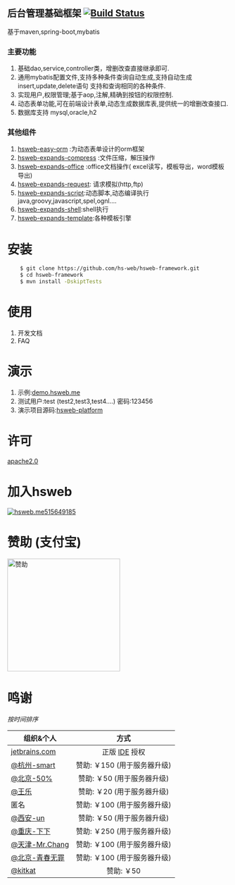 ## 后台管理基础框架 [![Build Status](https://travis-ci.org/hs-web/hsweb-framework.svg?branch=master)](https://travis-ci.org/hs-web/hsweb-framework)
基于maven,spring-boot,mybatis
### 主要功能
1. 基础dao,service,controller类，增删改查直接继承即可.
2. 通用mybatis配置文件,支持多种条件查询自动生成,支持自动生成insert,update,delete语句 支持和查询相同的各种条件.
3. 实现用户,权限管理;基于aop,注解,精确到按钮的权限控制.
4. 动态表单功能,可在前端设计表单,动态生成数据库表,提供统一的增删改查接口.
5. 数据库支持 mysql,oracle,h2

### 其他组件
1. [hsweb-easy-orm](https://github.com/hs-web/hsweb-easy-orm) :为动态表单设计的orm框架
2. [hsweb-expands-compress](https://github.com/hs-web/hsweb-expands/tree/master/hsweb-expands-compress) :文件压缩，解压操作
3. [hsweb-expands-office](https://github.com/hs-web/hsweb-expands/tree/master/hsweb-expands-office) :office文档操作( excel读写，模板导出，word模板导出)
4. [hsweb-expands-request](https://github.com/hs-web/hsweb-expands/tree/master/hsweb-expands-request): 请求模拟(http,ftp)
5. [hsweb-expands-script](https://github.com/hs-web/hsweb-expands/tree/master/hsweb-expands-script):动态脚本,动态编译执行java,groovy,javascript,spel,ognl....
6. [hsweb-expands-shell](https://github.com/hs-web/hsweb-expands/tree/master/hsweb-expands-shell):shell执行
7. [hsweb-expands-template](https://github.com/hs-web/hsweb-expands/tree/master/hsweb-expands-template):各种模板引擎

# 安装
```bash
    $ git clone https://github.com/hs-web/hsweb-framework.git
    $ cd hsweb-framework
    $ mvn install -DskiptTests
```

# 使用
1. 开发文档
2. FAQ

# 演示
1. 示例:[demo.hsweb.me](http://demo.hsweb.me)
2. 测试用户:test (test2,test3,test4....) 密码:123456 
3. 演示项目源码:[hsweb-platform](https://github.com/hs-web/hsweb-platform)

# 许可
[apache2.0](http://www.apache.org/licenses/LICENSE-2.0.html)

# 加入hsweb
<a target="_blank" href="http://shang.qq.com/wpa/qunwpa?idkey=3d66b5dd14991d7645af694e7649b373f3a9ce1216131094c78cb2348d542c41">
<img border="0" src="http://pub.idqqimg.com/wpa/images/group.png" alt="hsweb.me" title="hsweb.me">515649185
</a>

# 赞助 (支付宝)
<img src="https://raw.githubusercontent.com/hs-web/hs-web.github.io/master/%E4%BB%98%E6%AC%BE%E7%BB%99%E6%88%91.png" 
    width = "256" height = "256" alt="赞助" align=center />

# 鸣谢
*按时间排序*

|    组织&个人   | 方式         |
| ------------- |:-------------:| 
| [jetbrains.com](https://www.jetbrains.com)   |正版 [IDE](https://www.jetbrains.com/Toolbox/) 授权            | 
| [@杭州-smart](https://github.com/JetBrainZP) |赞助: ￥150 (用于服务器升级) | 
| [@北京-50%](https://github.com/longfeizheng) |赞助: ￥50 (用于服务器升级)   | 
| [@王乐](https://github.com/gmle) |赞助: ￥20 (用于服务器升级)   | 
| 匿名 |赞助: ￥100 (用于服务器升级)   | 
| [@西安-un](https://github.com/lw5826618) |赞助: ￥50 (用于服务器升级)   | 
| [@重庆-下下](https://github.com/web-xiaxia) |赞助: ￥250 (用于服务器升级)   | 
| [@天津-Mr.Chang](https://github.com/changdaye) |赞助: ￥100 (用于服务器升级)   | 
| [@北京-青春无罪](https://github.com/gxz04220427) |赞助: ￥100 (用于服务器升级)   | 
| [@kitkat](https://github.com/wy353208214) |赞助: ￥50  | 

